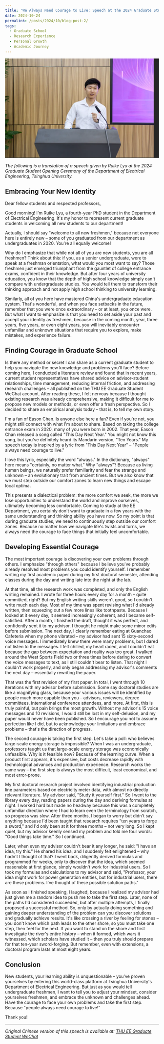 ```yaml
---
title: 'We Always Need Courage to Live: Speech at the 2024 Graduate Student Opening Ceremony'
date: 2024-10-24
permalink: /posts/2024/10/blog-post-2/
tags:
  - Graduate School
  - Research Experience
  - Personal Growth
  - Academic Journey
---
```


![Speech at the 2024 Graduate Student Opening Ceremony](/images/post2.jpg)

*The following is a translation of a speech given by Ruike Lyu at the 2024 Graduate Student Opening Ceremony of the Department of Electrical Engineering, Tsinghua University.*

## Embracing Your New Identity

Dear fellow students and respected professors,

Good morning! I'm Ruike Lyu, a fourth-year PhD student in the Department of Electrical Engineering. It's my honor to represent current graduate students in welcoming all new students to our department!

Actually, I should say "welcome to all new freshmen," because not everyone here is entirely new – some of you graduated from our department as undergraduates in 2020. You're all equally welcome!

Why do I emphasize that while not all of you are new students, you are all freshmen? Think about this: if you, as a senior undergraduate, were to speak at a freshman orientation, what would you most want to say? Those freshmen just emerged triumphant from the gauntlet of college entrance exams, confident in their knowledge. But after four years of university education, you know that the depth of high school knowledge simply can't compare with undergraduate studies. You would tell them to transform their thinking approach and not apply high school thinking to university learning.

Similarly, all of you here have mastered China's undergraduate education system. That's wonderful, and when you face setbacks in the future, remember that you were once extraordinary – or at least, you once were. But what I want to emphasize is that you need to set aside your past and accept your identity as freshmen, because in the coming month, year, three years, five years, or even eight years, you will inevitably encounter unfamiliar and unknown situations that require you to explore, make mistakes, and experience failure.

## Finding Courage in Graduate School

Is there any method or secret I can share as a current graduate student to help you navigate the new knowledge and problems you'll face? Before coming here, I conducted a literature review and found that in recent years, current student representatives have shared advice on advisor-student relationships, time management, reducing internal friction, and addressing research challenges – all published on the THU EE Graduate Student WeChat account. After reading these, I felt nervous because I thought existing research was already comprehensive, making it difficult for me to propose new models or methods, or even offer a fresh perspective. So I decided to share an empirical analysis today – that is, to tell my own story.

I'm a fan of Eason Chan. Is anyone else here a fan? Even if you're not, you might still connect with what I'm about to share. Based on taking the college entrance exam in 2020, many of you were born in 2002. That year, Eason Chan released a song called "This Day Next Year." You might not know this song, but you've definitely heard its Mandarin version, "Ten Years." My speech today is inspired by a lyric from "This Day Next Year" – "People always need courage to live."

I love this lyric, especially the word "always." In the dictionary, "always" here means "certainly, no matter what." Why "always"? Because as living human beings, we naturally prefer familiarity and fear the strange and unknown – an evolutionary trait from ancient times. But we also know that we must step outside our comfort zones to learn new things and escape local optima.

This presents a dialectical problem: the more comfort we seek, the more we lose opportunities to understand the world and improve ourselves, ultimately becoming less comfortable. Coming to study at the EE Department, you certainly don't want to graduate in a few years with the same understanding and thinking ability you have now. So my point is that during graduate studies, we need to continuously step outside our comfort zones. Because no matter how we navigate life's twists and turns, we always need the courage to face things that initially feel uncomfortable.

## Developing Essential Courage

The most important courage is discovering your own problems through others. I emphasize "through others" because I believe you've probably already resolved most problems you could identify yourself. I remember writing my first academic paper during my first doctoral semester, attending classes during the day and writing late into the night at the lab.

At that time, all the research work was completed, and only the English writing remained. I wrote for three hours every day for a month – quite committed, right? But my English writing skills weren't good, so I couldn't write much each day. Most of my time was spent revising what I'd already written, then squeezing out a few more lines like toothpaste. Because I looked at it every day, it seemed increasingly coherent, and I became self-satisfied. After a month, I finished the draft, thought it was perfect, and confidently sent it to my advisor. I thought he might make some minor edits before submission. The next day, I clearly remember eating at Guanchao Cafeteria when my phone vibrated – my advisor had sent 15 sixty-second voice messages. I immediately knew there were many problems, but I dared not listen to the messages. I felt chilled, my heart raced, and I couldn't eat because the gap between expectation and reality was too great. I walked around the West Sports Field two or three times before daring to convert the voice messages to text, as I still couldn't bear to listen. That night I couldn't work properly, and only began addressing my advisor's comments the next day – essentially rewriting the paper.

That was the first revision of my first paper. In total, I went through 10 iterations with my advisor before submission. Some say doctoral studies are like a magnifying glass, because your various issues will be identified by people much more capable than you – advisors, reviewers, degree committees, international conference attendees, and more. At first, this is truly painful, but pain brings the most growth. Without my advisor's 15 voice messages and 10 revisions, I would still be lost in my self-delusion, and my paper would never have been published. So I encourage you not to assume perfection like I did, but to acknowledge your limitations and embrace problems – that's the direction of progress.

The second courage is taking the first step. Let's take a poll: who believes large-scale energy storage is impossible? When I was an undergraduate, professors taught us that large-scale energy storage was economically unfeasible. Why is it feasible now? Because of the learning curve. When a product first appears, it's expensive, but costs decrease rapidly with technological advances and production experience. Research works the same way – the first step is always the most difficult, least economical, and most error-prone.

My first doctoral research project involved identifying industrial production line parameters based on electricity meter data, with almost no directly relevant literature. My advisor said, "Study it yourself first." So I went to the library every day, reading papers during the day and deriving formulas at night. I worked hard but made no headway because this was a completely unfamiliar direction where I had to learn even the terminology from scratch, so progress was slow. After three months, I began to worry but didn't say anything because I'd been taught that research requires "ten years to forge a sword," and I'd only been at it for three months – not very long. So I kept quiet, but my advisor keenly sensed my problem and told me four words: "Good things take time." So I continued.

Later, when even my advisor couldn't bear it any longer, he said: "I have an idea, try this." He shared his idea, and I suddenly felt enlightened – why hadn't I thought of that? I went back, diligently derived formulas and programmed for weeks, only to discover that the idea, which seemed reasonable at first glance, simply wouldn't work for industrial users. So I took my formulas and calculations to my advisor and said, "Professor, your idea might work for power generation entities, but for industrial users, there are these problems. I've thought of these possible solution paths."

As soon as I finished speaking, I laughed, because I realized my advisor had just given me a random idea to push me to take the first step. Later, none of the paths I'd considered succeeded, but after multiple attempts, I finally proposed a successful method. So, only by actually doing something and gaining deeper understanding of the problem can you discover solutions and gradually achieve results. It's like crossing a river by feeling for stones – you don't know which path leads to the other shore, so you must take one step, then feel for the next. If you want to stand on the shore and first investigate the river's entire history – when it formed, which wars it witnessed, which scholars have studied it – then you truly should prepare for that ten-year sword-forging. But remember, even with extensions, a doctoral program lasts at most eight years.

## Conclusion

New students, your learning ability is unquestionable – you've proven yourselves by entering this world-class platform at Tsinghua University's Department of Electrical Engineering. But just as you would tell undergraduate freshmen, I want to tell you to adjust your mindset, consider yourselves freshmen, and embrace the unknown and challenges ahead. Have the courage to face your own problems and take the first step. Because "people always need courage to live!"

Thank you!

---

*Original Chinese version of this speech is available at: [THU EE Graduate Student WeChat](https://mp.weixin.qq.com/s/9W4TiRvHkm7IdwUMbVx9sA)*





